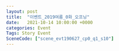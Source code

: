 ```yaml
---
layout: post
title:  "이벤트_2019여름_0화_오프닝"
date:   2021-10-14 10:00:00 +0000
categories: Event
Tags: Story Event
SceneCode: ["scene_evt190627_cp0_q1_s10"]
---
```

